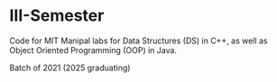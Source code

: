 # III-Semester

Code for MIT Manipal labs for Data Structures (DS) in C++, as well as Object Oriented Programming (OOP) in Java.

Batch of 2021 (2025 graduating)
